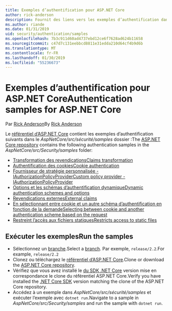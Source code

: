 ```yaml
---
title: Exemples d’authentification pour ASP.NET Core
author: rick-anderson
description: Fournit des liens vers les exemples d’authentification dans le référentiel d’ASP.NET Core.
ms.author: riande
ms.date: 01/31/2019
uid: security/authentication/samples
ms.openlocfilehash: 7b3c911d60ad4737ebd12ce6f7628ad624b11658
ms.sourcegitcommit: c47d7c131eebbcd8811e31edda210d64cf4b9d6b
ms.translationtype: MT
ms.contentlocale: fr-FR
ms.lasthandoff: 01/30/2019
ms.locfileid: "55236673"
---
```

# <a name="authentication-samples-for-aspnet-core"></a><span data-ttu-id="37e9a-103">Exemples d’authentification pour ASP.NET Core</span><span class="sxs-lookup"><span data-stu-id="37e9a-103">Authentication samples for ASP.NET Core</span></span>

<span data-ttu-id="37e9a-104">Par [Rick Anderson](https://twitter.com/RickAndMSFT)</span><span class="sxs-lookup"><span data-stu-id="37e9a-104">By [Rick Anderson](https://twitter.com/RickAndMSFT)</span></span>

<span data-ttu-id="37e9a-105">Le [référentiel d’ASP.NET Core](https://github.com/aspnet/AspNetCore) contient les exemples d’authentification suivants dans le *AspNetCore/src/sécurité/samples* dossier :</span><span class="sxs-lookup"><span data-stu-id="37e9a-105">The [ASP.NET Core repository](https://github.com/aspnet/AspNetCore) contains the following authentication samples in the *AspNetCore/src/Security/samples* folder:</span></span>

* [<span data-ttu-id="37e9a-106">Transformation des revendications</span><span class="sxs-lookup"><span data-stu-id="37e9a-106">Claims transformation</span></span>](https://github.com/aspnet/AspNetCore/tree/release/2.2/src/Security/samples/ClaimsTransformation)
* [<span data-ttu-id="37e9a-107">Authentification des cookies</span><span class="sxs-lookup"><span data-stu-id="37e9a-107">Cookie authentication</span></span>](https://github.com/aspnet/AspNetCore/tree/release/2.2/src/Security/samples/Cookies)
* [<span data-ttu-id="37e9a-108">Fournisseur de stratégie personnalisée - IAuthorizationPolicyProvider</span><span class="sxs-lookup"><span data-stu-id="37e9a-108">Custom policy provider - IAuthorizationPolicyProvider</span></span>](https://github.com/aspnet/AspNetCore/tree/release/2.2/src/Security/samples/CustomPolicyProvider)
* [<span data-ttu-id="37e9a-109">Options et les schémas d’authentification dynamique</span><span class="sxs-lookup"><span data-stu-id="37e9a-109">Dynamic authentication schemes and options</span></span>](https://github.com/aspnet/AspNetCore/tree/release/2.2/src/Security/samples/DynamicSchemes)
* [<span data-ttu-id="37e9a-110">Revendications externes</span><span class="sxs-lookup"><span data-stu-id="37e9a-110">External claims</span></span>](https://github.com/aspnet/AspNetCore/tree/release/2.2/src/Security/samples/Identity.ExternalClaims)
* [<span data-ttu-id="37e9a-111">En sélectionnant entre cookie et un autre schéma d’authentification en fonction de la demande</span><span class="sxs-lookup"><span data-stu-id="37e9a-111">Selecting between cookie and another authentication scheme based on the request</span></span>](https://github.com/aspnet/AspNetCore/tree/release/2.2/src/Security/samples/PathSchemeSelection)
* [<span data-ttu-id="37e9a-112">Restreint l’accès aux fichiers statiques</span><span class="sxs-lookup"><span data-stu-id="37e9a-112">Restricts access to static files</span></span>](https://github.com/aspnet/AspNetCore/tree/release/2.2/src/Security/samples/StaticFilesAuth)

## <a name="run-the-samples"></a><span data-ttu-id="37e9a-113">Exécuter les exemples</span><span class="sxs-lookup"><span data-stu-id="37e9a-113">Run the samples</span></span>

* <span data-ttu-id="37e9a-114">Sélectionnez un [branche](https://github.com/aspnet/AspNetCore).</span><span class="sxs-lookup"><span data-stu-id="37e9a-114">Select a [branch](https://github.com/aspnet/AspNetCore).</span></span> <span data-ttu-id="37e9a-115">Par exemple, `release/2.2`.</span><span class="sxs-lookup"><span data-stu-id="37e9a-115">For example, `release/2.2`</span></span>
* <span data-ttu-id="37e9a-116">Clonez ou téléchargez le [référentiel d’ASP.NET Core](https://github.com/aspnet/AspNetCore).</span><span class="sxs-lookup"><span data-stu-id="37e9a-116">Clone or download the [ASP.NET Core repository](https://github.com/aspnet/AspNetCore).</span></span>
* <span data-ttu-id="37e9a-117">Vérifiez que vous avez installé le [du SDK .NET Core](https://www.microsoft.com/net/download/all) version mise en correspondance le clone du référentiel ASP.NET Core.</span><span class="sxs-lookup"><span data-stu-id="37e9a-117">Verify you have installed the [.NET Core SDK](https://www.microsoft.com/net/download/all) version matching the clone of the ASP.NET Core repository.</span></span>
* <span data-ttu-id="37e9a-118">Accédez à un exemple dans *AspNetCore/src/sécurité/samples* et exécuter l’exemple avec `dotnet run`.</span><span class="sxs-lookup"><span data-stu-id="37e9a-118">Navigate to a sample in *AspNetCore/src/Security/samples* and run the sample with `dotnet run`.</span></span>
